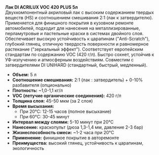 **Лак DI ACRILUX VOC 420 PLUS 5л**  
Двухкомпонентный акриловый лак с высоким содержанием твердых веществ (HS) и соотношением смешивания 2:1 (лак к затвердителю). Применяется для финишного покрытия в кузовном ремонте автомобилей, подходит для нанесения на металлизированные, перламутровые и пастельные краски в системах двойного слоя. Обеспечивает высокую устойчивость к царапинам ("Anti-Scratch"), глубокий глянец, отличную твердость поверхности и равномерное растекание ("зеркальный эффект"). Соответствует европейским стандартам по содержанию VOC (420 г/л). Быстро сохнет, устойчив к УФ-излучению и атмосферным воздействиям. Совместим с затвердителями DI UNIHARD (стандартный, быстрый, медленный).

- **Объем:** 5 л  
- **Соотношение смешивания:** 2:1 (лак : затвердитель) + 0-10% разбавителя (опционально)  
- **Плотность:** ~1,0-1,1 кг/л  
- **VOC (летучие органические соединения):** 420 г/л  
- **Толщина слоя:** 45-50 мкм (за 2 слоя)  
- **Время высыхания:**  
  - При 20°C: 12-15 часов (полное высыхание)  
  - При 60°C: 30-45 минут  
- **Интервал между слоями:** 5-10 минут при 20°C  
- **Нанесение:** краскопульт (дюза 1,3-1,4 мм, давление 2-3 бар)  
- **Жизнеспособность смеси:** ~1-2 часа при 20°C  
- **Применение:** финишное покрытие в авторемонте  
- **Преимущества:** высокий глянец, устойчивость к царапинам, экологичность  


